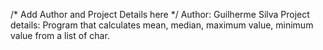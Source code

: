 /* Add Author and Project Details here */
Author: Guilherme Silva
Project details: Program that calculates mean, median, maximum value, minimum value from a list of char.
